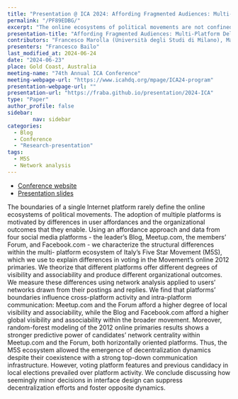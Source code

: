 ```yaml
---
title: "Presentation @ ICA 2024: Affording Fragmented Audiences: Multi-Platform Deliberation Within the Five Star Movement"
permalink: "/PF89EDBG/"
excerpt: "The online ecosystems of political movements are not confined to single platforms; rather, they span multiple platforms, each offering unique affordances and organizational outcomes, as demonstrated by Italy’s Five Star Movement (M5S), where local visibility and associability on Meetup.com and the Forum predicted voting outcomes in the 2012 online primaries more effectively than the global visibility and associability provided by the Blog and Facebook.com, highlighting the impact of platform design on decentralization dynamics."
presentation-title: "Affording Fragmented Audiences: Multi-Platform Deliberation Within the Five Star Movement"
contributors: "Francesco Marolla (Università degli Studi di Milano), Marilù Miotto (Erasmus University Rotterdam) and Giovanni Cassani (Tilburg University)"
presenters: "Francesco Bailo"
last_modified_at: 2024-06-24
date: "2024-06-23"
place: Gold Coast, Australia
meeting-name: "74th Annual ICA Conference"
meeting-webpage-url: "https://www.icahdq.org/mpage/ICA24-program"
presentation-webpage-url: ""
presentation-url: "https://fraba.github.io/presentation/2024-ICA"
type: "Paper"
author_profile: false
sidebar:
        nav: sidebar
categories:
  - Blog
  - Conference
  - "Research-presentation"
tags:
  - M5S
  - Network analysis
---
```



* [Conference website](https://www.icahdq.org/mpage/ICA24-program)
* [Presentation slides](https://fraba.github.io/presentation/2024-ICA) 

The boundaries of a single Internet platform rarely define the online ecosystems of political movements. The adoption of multiple platforms is motivated by differences in user affordances and the organizational outcomes that they enable. Using an affordance approach and data from four social media platforms - the leader’s Blog, Meetup.com, the members’ Forum, and Facebook.com - we characterize the structural differences within the multi- platform ecosystem of Italy’s Five Star Movement (M5S), which we use to explain differences in voting in the Movement’s online 2012 primaries. We theorize that different platforms offer different degrees of visibility and associability and produce different organizational outcomes. We measure these differences using network analysis applied to users’ networks drawn from their postings and replies. We find that platforms’ boundaries influence cross-platform activity and intra-platform communication: Meetup.com and the Forum afford a higher degree of local visibility and associability, while the Blog and Facebook.com afford a higher global visibility and associability within the broader movement. Moreover, random-forest modeling of the 2012 online primaries results shows a stronger predictive power of candidates’ network centrality within Meetup.com and the Forum, both horizontally oriented platforms. Thus, the M5S ecosystem allowed the emergence of decentralization dynamics despite their coexistence with a strong top-down communication infrastructure. However,  voting platform features and previous candidacy in local elections prevailed over platform activity. We conclude discussing how seemingly minor decisions in interface design can suppress decentralization efforts and foster opposite dynamics.  
